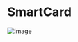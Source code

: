# SmartCard

![image](https://user-images.githubusercontent.com/92364616/181529540-69f984e1-fa38-4c86-a09f-50370f3eada0.png)
